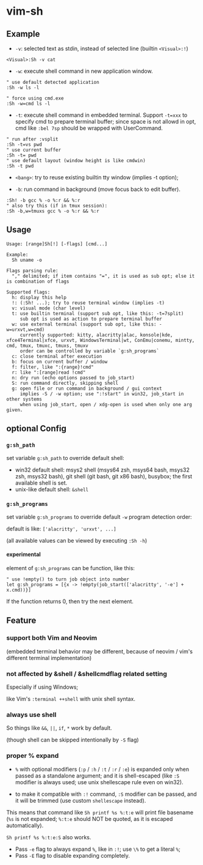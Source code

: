 # vim-sh

## Example

- `-v`: selected text as stdin, instead of selected line (builtin `<Visual>:!`)

```vim
<Visual>:Sh -v cat
```

- `-w`: execute shell command in new application window.

```vim
" use default detected application
:Sh -w ls -l

" force using cmd.exe
:Sh -w=cmd ls -l
```

- `-t`: execute shell command in embedded terminal. Support `-t=xxx` to
  specify cmd to prepare terminal buffer; since space is not allowd in opt,
cmd like `:bel 7sp` should be wrapped with UserCommand.

```vim
" run after :vsplit
:Sh -t=vs pwd
" use current buffer
:Sh -t= pwd
" use default layout (window height is like cmdwin)
:Sh -t pwd
```

- `<bang>`: try to reuse existing builtin tty window (implies -t option);

- `-b`: run command in background (move focus back to edit buffer).

```vim
:Sh! -b gcc % -o %:r && %:r
" also try this (if in tmux session):
:Sh -b,w=tmuxs gcc % -o %:r && %:r
```

## Usage

```console
Usage: [range]Sh[!] [-flags] [cmd...]

Example:
  Sh uname -o

Flags parsing rule:
  "," delimited; if item contains "=", it is used as sub opt; else it is combination of flags

Supported flags:
  h: display this help
  !: (:Sh! ...); try to reuse terminal window (implies -t)
  v: visual mode (char level)
  t: use builtin terminal (support sub opt, like this: -t=7split)
     sub opt is used as action to prepare terminal buffer
  w: use external terminal (support sub opt, like this: -w=urxvt,w=cmd)
     currently supported: kitty, alacritty|alac, konsole|kde, xfce4Terminal|xfce, urxvt, WindowsTerminal|wt, ConEmu|conemu, mintty, cmd, tmux, tmuxc, tmuxs, tmuxv
     order can be controlled by variable `g:sh_programs`
  c: close terminal after execution
  b: focus on current buffer / window
  f: filter, like ":{range}!cmd"
  r: like ":[range]read !cmd"
  n: dry run (echo options passed to job_start)
  S: run command directly, skipping shell
  g: open file or run command in background / gui context
     implies -S / -w option; use ":!start" in win32, job_start in other systems
     when using job_start, open / xdg-open is used when only one arg given.
```

## optional Config

### `g:sh_path`

set variable `g:sh_path` to override default shell:

- win32 default shell: msys2 shell (msys64 zsh, msys64 bash, msys32 zsh,
  msys32 bash), git shell (git bash, git x86 bash), busybox; the first
available shell is set.
- unix-like default shell: `&shell`

### `g:sh_programs`

set variable `g:sh_programs` to override default `-w` program detection order:

default is like: `['alacritty', 'urxvt', ...]`

(all available values can be viewed by executing `:Sh -h`)

#### experimental

element of `g:sh_programs` can be function, like this:

```vim
" use !empty() to turn job object into number
let g:sh_programs = [{x -> !empty(job_start(['alacritty', '-e'] + x.cmd))}]
```

If the function returns 0, then try the next element.

## Feature

### support both Vim and Neovim

(embedded terminal behavior may be different, because of neovim / vim's
different terminal implementation)

### not affected by &shell / &shellcmdflag related setting

Especially if using Windows;

like Vim's `:terminal ++shell` with unix shell syntax.

### always use shell

So things like `&&`, `||`, `if`, `*` work by default.

(though shell can be skipped intentionally by `-S` flag)

### proper % expand

- `%` with optional modifiers (`:p` / `:h` / `:t` / `:r` / `:e`) is expanded
  only when passed as a standalone argument; and it is shell-escaped (like
  `:S` modifier is always used; use unix shellescape rule even on win32).

- to make it compatible with `:!` command, `:S` modifier can be passed, and it
  will be trimmed (use custom `shellescape` instead).

This means that command like `Sh printf %s %:t:e` will print file basename
(`%s` is not expanded; `%:t:e` should NOT be quoted, as it is escaped
automatically).

`Sh printf %s %:t:e:S` also works.

- Pass `-e` flag to always expand `%`, like in `:!`; use `\%` to get a literal
  `%`;
- Pass `-E` flag to disable expanding completely.
